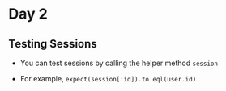 # Day 2

## Testing Sessions

- You can test sessions by calling the helper method `session`

- For example, `expect(session[:id]).to eql(user.id)`
